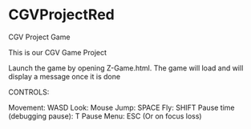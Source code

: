 # CGVProjectRed
CGV Project Game

This is our CGV Game Project

Launch the game by opening Z-Game.html. The game will load and will display a message once it is done

CONTROLS:

Movement: WASD
Look: Mouse
Jump: SPACE
Fly: SHIFT
Pause time (debugging pause): T
Pause Menu: ESC (Or on focus loss)
